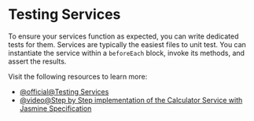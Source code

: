 # Testing Services

To ensure your services function as expected, you can write dedicated tests for them. Services are typically the easiest files to unit test. You can instantiate the service within a `beforeEach` block, invoke its methods, and assert the results.

Visit the following resources to learn more:

- [@official@Testing Services](https://angular.dev/guide/testing/services)
- [@video@Step by Step implementation of the Calculator Service with Jasmine Specification](https://www.youtube.com/watch?v=yoJDYEq8vSs)